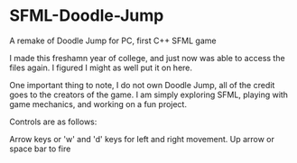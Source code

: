# SFML-Doodle-Jump
A remake of Doodle Jump for PC, first C++ SFML game

I made this freshamn year of college, and just now was able to access the files again. I figured I might as well put it on here.

One important thing to note, I do not own Doodle Jump, all of the credit goes to the creators of the game.
I am simply exploring SFML, playing with game mechanics, and working on a fun project.

Controls are as follows:

  Arrow keys or 'w' and 'd' keys for left and right movement.
  Up arrow or space bar to fire
